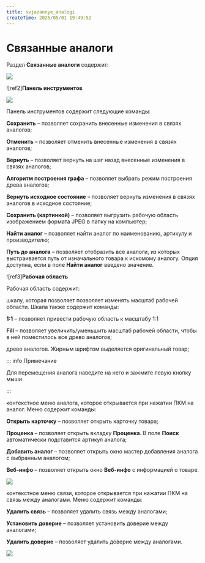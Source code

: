 ```yaml
---
title: svjazannye_analogi
createTime: 2025/05/01 19:49:52
---
```

# Связанные аналоги

Раздел **Связанные аналоги** содержит:

![](Aspose.Words.83ab1c44-6b28-430a-a5f2-4d9e6ba1abd4.960.png)

![ref2]**Панель инструментов**

![](Aspose.Words.83ab1c44-6b28-430a-a5f2-4d9e6ba1abd4.961.png)

Панель инструментов содержит следующие команды:

**Сохранить** – позволяет сохранить внесенные изменения в связях аналогов;

**Отменить** – позволяет отменить внесенные изменения в связях аналогов;

**Вернуть** – позволяет вернуть на шаг назад внесенные изменения в связях аналогов;

**Алгоритм построения графа** – позволяет выбрать режим построения древа аналогов;

**Вернуть исходное состояние** – позволяет вернуть изменения в связях аналогов в исходное состояние;

**Сохранить (картинкой)** – позволяет выгрузить рабочую область изображением формата JPEG в папку на компьютер;

**Найти аналог** – позволяет найти аналог по наименованию, артикулу и производителю;

**Путь до аналога** – позволяет отобразить все аналоги, из которых выстраивается путь от изначального товара к искомому аналогу. Опция доступна, если в поле **Найти аналог** введено значение.

![ref3]**Рабочая область**

Рабочая область содержит:

шкалу, которая позволяет позволяет изменять масштаб рабочей области. Шкала также содержит команды:

**1:1** – позволяет привести рабочую область к масштабу 1:1

**Fill** – позволяет увеличить/уменьшить масштаб рабочей области, чтобы в ней поместилось все древо аналогов;

древо аналогов. Жирным шрифтом выделяется оригинальный товар;

::: info Примечание

Для перемещения аналога наведите на него и зажмите левую кнопку мыши.

:::

контекстное меню аналога, которое открывается при нажатии ПКМ на аналог. Меню содержит команды:

**Открыть карточку** – позволяет открыть карточку товара;

**Проценка** – позволяет открыть вкладку **Проценка**. В поле **Поиск** автоматически подставится артикул аналога;

**Добавить аналог** – позволяет открыть окно мастер добавления аналога с выбранным аналогом;

**Веб-инфо** – позволяет открыть окно **Веб-инфо** с информацией о товаре.

![](Aspose.Words.83ab1c44-6b28-430a-a5f2-4d9e6ba1abd4.962.png)

контекстное меню связи, которое открывается при нажатии ПКМ на связь между аналогами. Меню содержит команды:

**Удалить связь** – позволяет удалить связь между аналогами;

**Установить доверие** – позволяет установить доверие между аналогами;

**Удалить доверие** – позволяет удалить доверие между аналогами.

![](Aspose.Words.83ab1c44-6b28-430a-a5f2-4d9e6ba1abd4.963.png)